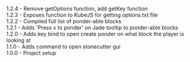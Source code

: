 1.2.4 - Remove getOptions function, add getKey function<br>
1.2.3 - Exposes function to KubeJS for getting options.txt file<br>
1.2.2 - Compiled full list of ponder-able blocks<br>
1.2.1 - Adds 'Press x to ponder' on Jade tooltip to ponder-able blocks<br>
1.2.0 - Adds key bind to open create ponder on what block the player is looking at<br>
1.1.0 - Adds command to open stonecutter gui<br>
1.0.0 - Project setup